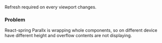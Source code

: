 Refresh required on every viewport changes.

### Problem  
React-spring Parallx is wrapping whole components, so on different device have different height and overflow contents are not displaying.  

